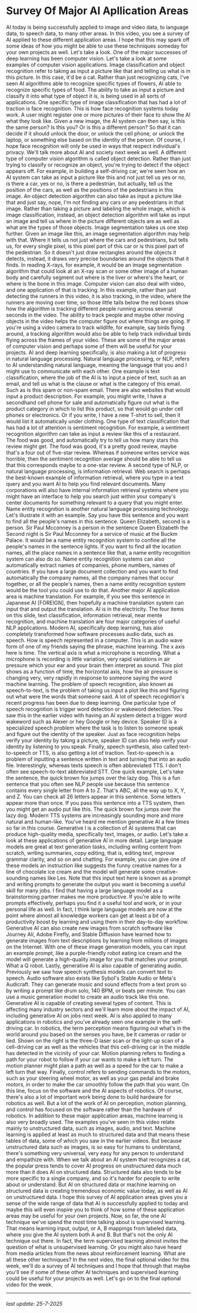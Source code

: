 # Survey Of Major AI Apllication Areas

AI today is being successfully applied to
image and video data, to language data,
to speech data, to many other areas. In this video, you see a survey of AI applied to these
different application areas. I hope that this may spark off some ideas of how
you might be able to use these techniques someday for your own projects as
well. Let's take a look. One of the major successes of deep learning has
been computer vision. Let's take a look
at some examples of computer vision applications. Image classification and
object recognition refer to taking as input a picture like that and telling us what
is in this picture. In this case, it'd be a cat. Rather than just
recognizing cats, I've seen AI algorithms able to recognize specific
types of flowers, AI able to recognize
specific types of food. The ability to take as
input a picture and classify it into what
type of object it is, is being used in all
sorts of applications. One specific type of image classification
that has had a lot of traction is face recognition. This is how face recognition
systems today work. A user might register one or more pictures of their face to show the
AI what they look like. Given a new image, the AI system can then say, is this the same person? Is this you? Or is this
a different person? So that it can decide if
it should unlock the door, or unlock the cell phone, or unlock the laptop, or something else based on
the identity of the person. Of course, I hope face
recognition will only be used in ways that respect
individual's privacy. We'll talk more about AI and
society next week as well. A different type of computer vision algorithm
is called object detection. Rather than just
trying to classify or recognize an object, you're trying to detect if
the object appears off. For example, in building
a self-driving car, we're seen how an AI
system can take as input a picture like this and not
just tell us yes or no, is there a car, yes or no, is there a pedestrian,
but actually, tell us the position
of the cars, as well as the positions of the pedestrians in this image. An object detection
algorithm can also take as input a picture
like that and just say, nope, I'm not finding any cars or any
pedestrians in that image. Rather than taking a picture and labeling the whole image, which is image
classification, instead, an object detection
algorithm will take as input an
image and tell us where in the picture different objects are as well as what are the types
of those objects. Image segmentation takes
us one step further. Given an image like this,
an image segmentation algorithm may help with that. Where it tells us not
just where the cars and pedestrians, but tells us, for every single pixel, is this pixel part of this car or is this pixel
part of the pedestrian. So it doesn't just
draw rectangles around the objects it detects, instead, it draws very precise boundaries around
the objects that it finds. In reading X-rays, for example, it would be an
image segmentation algorithm that could
look at an X-ray scan or some other image of
a human body and carefully segment out where is the liver or
where's the heart, or where is the
bone in this image. Computer vision can
also deal with video, and one application
of that is tracking. In this example, rather than just detecting the
runners in this video, it is also tracking, in the video, where the
runners are moving over time, so those little tails below
the red boxes show how the algorithm is tracking
different people running across several
seconds in the video. The ability to track people and maybe other moving objects
in the video helps the computer figure out
where things are going. If you're using a video
camera to track wildlife, for example, say
birds flying around, a tracking algorithm would
also be able to help track individual birds flying across the frames of your video. These are some of
the major areas of computer vision and
perhaps some of them will be useful
for your projects. AI and deep learning
specifically, is also making a lot of progress in natural
language processing. Natural language
processing, or NLP, refers to AI understanding
natural language, meaning the language
that you and I might use to communicate
with each other. One example is text
classification, where the job of the AI is
to input a piece of text, such as an email, and tell us what is the clause or what is the category
of this email. Such as is this spam
or non-spam email. There are also
websites that would input a product description. For example, you might write, I have a secondhand cell phone
for sale and automatically figure out what is
the product category in which to list this product, so that would go under cell
phones or electronics. Or if you write, I have
a new T-shirt to sell, then it would list it
automatically under clothing. One type of text
classification that has had a lot of attention is
sentiment recognition. For example, a sentiment recognition algorithm
can take as input a review like
this of a restaurant. The food was good, and
automatically try to tell us how many stars this
review might get. The food was good, it's
a pretty good review, maybe that's a four out
of five-star review. Whereas if someone writes
service was horrible, then the sentiment recognition average should be
able to tell us that this corresponds maybe
to a one-star review. A second type of NLP, or natural language processing,
is information retrieval. Web search is perhaps the best-known example of
information retrieval, where you type in a
text query and you want AI to help you find
relevant documents. Many corporations will also have internal information
retrieval systems where you might have
an interface to help you search just within your company's
center documents for something relevant to a
query that you might enter. Name entity recognition is another natural language
processing technology. Let's illustrate it
with an example. Say you have this
sentence and you want to find all the people's
names in this sentence. Queen Elizabeth,
second is a person. Sir Paul Mcconney is a
person in the sentence Queen Elizabeth the
Second night is Sir Paul Mcconney for a service of music
at the Buckm Palace. It would be a name entity
recognition system to confine all the people's
names in the sentence lights. If you want to find all
the location names, all the place names in
a sentence like that, a name entity recognition
system can also do so. Name entity recognition
systems can also automatically extract
names of companies, phone numbers,
names of countries. If you have a large document
collection and you want to find automatically
the company names, all the company names
that occur together, or all the people's names, then a name entity
recognition system would be the tool you
could use to do that. Another major AI application
area is machine translation. For example, if you
see this sentence in Japanese AI [FOREIGN], then hopefully a machine
translation system can input that and
output the translation. AI is in the electricity. The four items on this slide, text classification,
information retrieval, near mente recognition, and machine translation are four major categories of
useful NLP applications. Modern AI, specifically
deep learning, has also completely
transformed how software processes audio
data, such as speech. How is speech represented
in a computer. This is an audio
wave form of one of my friends saying the
phrase, machine learning. The x axis here is time. The vertical axis is what
a microphone is recording. What a microphone is recording
is little variation, very rapid variations
in air pressure which your ear and your brain
then interpret as sound. This plot shows as a function of time, the horizontal axis, how the air pressure
is changing very, very rapidly in response to someone saying the
word machine learning. The problem of
speech recognition, also known as speech-to-text, is the problem of taking
us input a plot like this and figuring out what were the words
that someone said. A lot of speech recognition's
recent progress has been due to deep learning. One particular type
of speech recognition is trigger word detection
or wakeword detection. You saw this in
the earlier video with having an AI system detect a trigger word wakeword such as Alexer or hey Google
or hey device. Speaker ID is a specialized
speech problem where the task is to listen to someone speak and figure out the
identity of the speaker. Just as face recognition helps verify your identity
by taking a picture, speaker ID can also help verify your identity by
listening to you speak. Finally, speech synthesis, also called
text-to-speech or TTS, is also getting a
lot of traction. Text-to-speech is a
problem of inputting a sentence written in text and turning that
into an audio file. Interestingly,
whereas texts speech is often abbreviated TTS. I don't often see
speech-to-text abbreviated STT. One quick example, Let's
take the sentence, the quick brown fox
jumps over the lazy dog. This is a fun sentence that
you often see NLP people use because this sentence contains every single letter from A to Z. That's ABC, all the
way up to X, Y, and Z. You can check all 26 letters
appear in this sentence. Some letters appear
more than once. If you pass this sentence
into a TTS system, then you might get an
audio put like this. The quick brown fox
jumps over the lazy dog. Modern TTS systems
are increasingly sounding more and more
natural and human-like. You've heard me
mention generative AI a few times so far
in this course. Generative I is a collection of AI systems that can produce
high-quality media, specifically text,
images, or audio. Let's take a look at
these applications of generative AI in more detail. Large language models are great
at text generation tasks, including writing
content from scratch, writing summaries,
copy editing, that is, editing text, improve
grammar clarity, and so on and chatting. For example, you can give one of these models an
instruction like suggests the funny creative names for a line of chocolate
ice cream and the model will generate some creative-sounding
names like Les. Note that this
input text here is known as a prompt and writing prompts to generate
the output you want is becoming a useful
skill for many jobs. I find that having a
large language model as a brainstorming partner
makes me more productive. If you're able to write
prompts effectively, perhaps you find it a
useful tool and work, or in your personal
life as well. In fact, I think
large language models are now at the point where almost all knowledge workers
can get at least a bit of a productivity boost
by learning and using them in their
day-to-day workflow. Generative AI can also create new images from scratch
software like Journey Ali, Adobe Firefly, and Stable Diffusion have
learned how to generate images from text descriptions by learning from millions of
images on the Internet. With one of these image
generation models, you can input an example prompt, like a purple-friendly
robot eating ice cream and the model will generate a high-quality image for you
that matches your prompt. What a Q robot.
Lastly, generative AI is also capable of
generating audio. Previously we saw how speech synthesis models can
convert text to speech. Audio software also exists like SyboI's Stable Audio
or Meta's Audicraft. They can generate music
and sound effects from a text prom so by writing
a prompt like drum solo, 140 BPM, or beats per minute. You can use a music
generation model to create an audio
track like this one. Generative AI is capable of creating several
types of content. This is affecting
many industry sectors and we'll learn more
about the impact of AI, including generative
AI on jobs next week. AI is also applied to
many applications in robotics and you've already seen one example in the
self-driving car. In robotics, the term
perception means figuring out what's in the
world around you based on the senses you have, be it cameras or radar or lied. Shown on the right is the
three-D laser scan or the light-up scan of a
cell-driving car as well as the vehicles that
this cell-driving car in the middle has detected in
the vicinity of your car. Motion planning refers to
finding a path for your robot to follow if your car
wants to make a left turn. The motion planner might
plan a path as well as a speed for the car to
make a left turn that way. Finally, control refers to sending commands to the motors, such as your steering
wheel motor, as well as your gas
pedal and brake motors, in order to make the car smoothly follow the
path that you want. On this line, focus on the software and the AI
aspects of robotics. Of course, there's also a
lot of important work being done to build hardware
for robotics as well. But a lot of the work of AI on perception,
motion planning, and control has focused
on the software rather than the
hardware of robotics. In addition to these
major application areas, machine learning is
also very broadly used. The examples you've seen in this video relate mainly
to unstructured data, such as images, audio, and text. Machine learning is
applied at least as much to structured data and that
means these tables of data, some of which you saw
in the earlier videos. But because unstructured
data such as images, is so easy for humans
to understand, there's something
very universal, very easy for any person to understand and
empathize with. When we talk about an AI
system that recognizes a cat, the popular press tends
to cover AI progress on unstructured data much more than it does AI on structured data. Structured data also tends to be more specific to
a single company, and so it's harder for people to write about or understand. But AI on structured data
or machine learning on structured data is creating tremendous economic value today, as well as AI on
unstructured data. I hope this survey of AI
application areas gives you a sense of the wide
range of data that AI is successfully applied to today and maybe this will even
inspire you to think of how some of these
application areas may be useful for
your own projects. Now, so far, the
one AI technique we've spend the
most time talking about is supervised learning. That means learning
input, output, or A, B mappings from labeled data, where you give the AI
system both A and B. But that's not the only
AI technique out there. In fact, the term supervised
learning almost invites the question of what is
unsupervised learning. Or you might also
have heard from media articles from the news about reinforcement learning. What are all these
other techniques? In the next video, the final optional
video for this week, we'll do a survey of AI techniques and I hope
that through that maybe you'll see if some of these
other AI techniques and supervised learning could be useful for your
projects as well. Let's go on to the final
optional video for the week.

---

###### last update: 25-7-2025